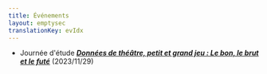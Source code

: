 ```yaml
---
title: Événements 
layout: emptysec
translationKey: evIdx
---
```


- Journée d'étude [**_Données de théâtre, petit et grand jeu : Le bon, le brut et le futé_**](./donnees-de-theatre) (2023/11/29)

